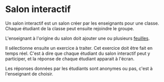 #  Salon interactif

Un salon interactif est un salon créer par les enseignants pour une classe. Chaque étudiant de la classe peut ensuite rejoindre le groupe.

L'enseignant à l'origine du salon doit ajouter une ou plusieurs [feuilles](feuille.md).

Il sélectionne ensuite un exercice à traiter. Cet exercice doit être fait en temps réel. C'est à dire que chaque étudiant du salon interactif peut y participer, et la réponse de chaque étudiant apparait à l'écran.

Les réponses données par les étudiants sont anonymes ou pas, c'est à l'enseignant de choisir.

<!--- 
Author : Hugo 
Validator : Raphael 
-->
